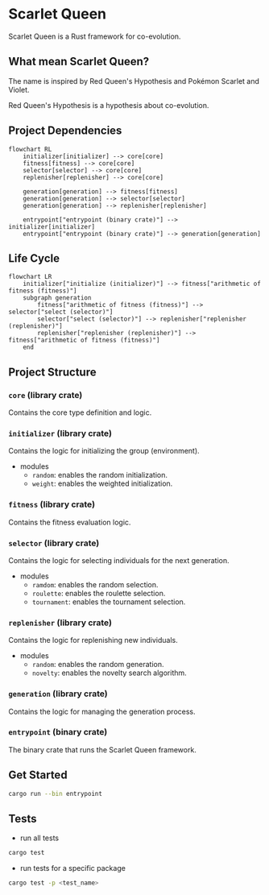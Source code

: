 # Scarlet Queen

Scarlet Queen is a Rust framework for co-evolution.

## What mean Scarlet Queen?

The name is inspired by Red Queen's Hypothesis and Pokémon Scarlet and Violet.

Red Queen's Hypothesis is a hypothesis about co-evolution.

## Project Dependencies

```mermaid
flowchart RL
    initializer[initializer] --> core[core]
    fitness[fitness] --> core[core]
    selector[selector] --> core[core]
    replenisher[replenisher] --> core[core]

    generation[generation] --> fitness[fitness]
    generation[generation] --> selector[selector]
    generation[generation] --> replenisher[replenisher]

    entrypoint["entrypoint (binary crate)"] --> initializer[initializer]
    entrypoint["entrypoint (binary crate)"] --> generation[generation]
```

## Life Cycle

```mermaid
flowchart LR
    initializer["initialize (initializer)"] --> fitness["arithmetic of fitness (fitness)"]
    subgraph generation
        fitness["arithmetic of fitness (fitness)"] --> selector["select (selector)"]
        selector["select (selector)"] --> replenisher["replenisher (replenisher)"]
        replenisher["replenisher (replenisher)"] --> fitness["arithmetic of fitness (fitness)"]
    end
```

## Project Structure

### `core` (library crate)

Contains the core type definition and logic.

### `initializer` (library crate)

Contains the logic for initializing the group (environment).

- modules
  - `random`: enables the random initialization.
  - `weight`: enables the weighted initialization.

### `fitness` (library crate)

Contains the fitness evaluation logic.

### `selector` (library crate)

Contains the logic for selecting individuals for the next generation.

- modules
  - `ramdom`: enables the random selection.
  - `roulette`: enables the roulette selection.
  - `tournament`: enables the tournament selection.

### `replenisher` (library crate)

Contains the logic for replenishing new individuals.

- modules
  - `random`: enables the random generation.
  - `novelty`: enables the novelty search algorithm.

### `generation` (library crate)

Contains the logic for managing the generation process.

### `entrypoint` (binary crate)

The binary crate that runs the Scarlet Queen framework.

## Get Started

```sh
cargo run --bin entrypoint
```

## Tests

- run all tests

```sh
cargo test
```
- run tests for a specific package

```sh
cargo test -p <test_name>
```
